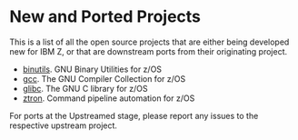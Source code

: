 # New and Ported Projects
This is a list of all the open source projects that are either being developed new
for IBM Z, or that are downstream ports from their originating project.

- [binutils](./binutils/README.md).  GNU Binary Utilities for z/OS
- [gcc](./gcc/README.md).  The GNU Compiler Collection for z/OS
- [glibc](./glibc/README.md).  The GNU C library for z/OS
- [ztron](./ztron/README.md).  Command pipeline automation for z/OS

For ports at the Upstreamed stage, please report any issues to the respective upstream
project.
